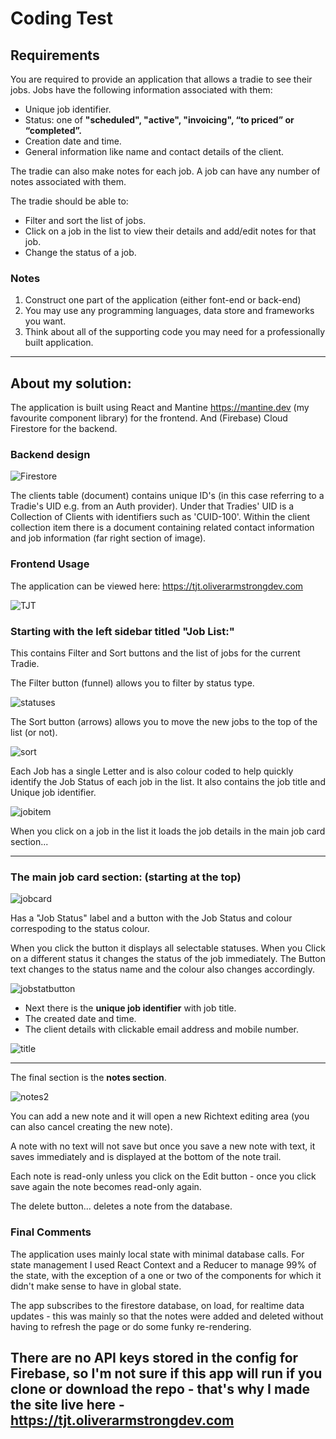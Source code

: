 # Coding Test

## Requirements
You are required to provide an application that allows a tradie to see their jobs. Jobs have the following information associated with them:
* Unique job identifier.
* Status: one of **"scheduled", "active", "invoicing", “to priced” or “completed”.**
* Creation date and time.
* General information like name and contact details of the client.

The tradie can also make notes for each job. A job can have any number of notes associated with them.

The tradie should be able to:

* Filter and sort the list of jobs.
* Click on a job in the list to view their details and add/edit notes for that job.
* Change the status of a job.

### Notes
1. Construct one part of the application (either font-end or back-end)
2. You may use any programming languages, data store and frameworks you want.
3. Think about all of the supporting code you may need for a professionally built application.

-----

## About my solution:

The application is built using React and Mantine https://mantine.dev (my favourite component library) for the frontend.
And (Firebase) Cloud Firestore for the backend.

### Backend design


![Firestore](https://user-images.githubusercontent.com/99773634/184110657-bd0615a2-0761-42b6-a8d6-ffd299c8ea26.png)

The clients table (document) contains unique ID's (in this case referring to a Tradie's UID e.g. from an Auth provider).
Under that Tradies' UID is a Collection of Clients with identifiers such as 'CUID-100'.
Within the client collection item there is a document containing related contact information and job information (far right section of image).

### Frontend Usage

The application can be viewed here: https://tjt.oliverarmstrongdev.com


![TJT](https://user-images.githubusercontent.com/99773634/184112000-6e0cd3ad-45fc-432b-9e76-6747689d39b3.png)

### Starting with the left sidebar titled "Job List:"
This contains Filter and Sort buttons and the list of jobs for the current Tradie.

The Filter button (funnel) allows you to filter by status type.


![statuses](https://user-images.githubusercontent.com/99773634/184115472-421dee75-bec1-44d9-9899-811a27af6ec1.png)


The Sort button (arrows) allows you to move the new jobs to the top of the list (or not).


![sort](https://user-images.githubusercontent.com/99773634/184115568-c03cdb70-f058-40c5-b987-e333780b471b.png)


Each Job has a single Letter and is also colour coded to help quickly identify the Job Status of each job in the list.
It also contains the job title and Unique job identifier.

![jobitem](https://user-images.githubusercontent.com/99773634/184115846-7da4c860-5ef5-4925-b268-52ea2fea38ad.png)


When you click on a job in the list it loads the job details in the main job card section...

---

### The main job card section: (starting at the top)

![jobcard](https://user-images.githubusercontent.com/99773634/184116226-10af7495-1828-46b9-b6de-c4dbfd3529c7.png)


Has a "Job Status" label and a button with the Job Status and colour correspoding to the status colour.

When you click the button it displays all selectable statuses. When you Click on a different status it changes the status of the job immediately.
The Button text changes to the status name and the colour also changes accordingly.

![jobstatbutton](https://user-images.githubusercontent.com/99773634/184116497-d7b9a7d7-01a6-4fc0-a9e5-50268a8adc10.png)


* Next there is the **unique job identifier** with job title.
* The created date and time.
* The client details with clickable email address and mobile number.

![title](https://user-images.githubusercontent.com/99773634/184116781-33858a61-b839-4eac-abdf-e38751aaabea.png)

-----

The final section is the **notes section**.

![notes2](https://user-images.githubusercontent.com/99773634/184117343-b0dc9698-0a59-401a-9030-9ff6c09e18e8.png)


You can add a new note and it will open a new Richtext editing area (you can also cancel creating the new note).

A note with no text will not save but once you save a new note with text, it saves immediately and is displayed at the bottom of the note trail.

Each note is read-only unless you click on the Edit button - once you click save again the note becomes read-only again.

The delete button... deletes a note from the database.

### Final Comments

The application uses mainly local state with minimal database calls.
For state management I used React Context and a Reducer to manage 99% of the state, with the exception of a one or two of the components for which it didn't make sense to have in global state.

The app subscribes to the firestore database, on load, for realtime data updates - this was mainly so that the notes were added and deleted without having to refresh the page or do some funky re-rendering.





## There are no API keys stored in the config for Firebase, so I'm not sure if this app will run if you clone or download the repo - that's why I made the site live here - https://tjt.oliverarmstrongdev.com




